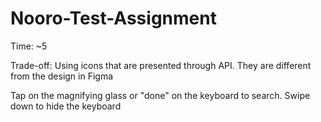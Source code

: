 # Nooro-Test-Assignment

Time: ~5

Trade-off: Using icons that are presented through API. They are different from the design in Figma 

Tap on the magnifying glass or "done" on the keyboard to search. Swipe down to hide the keyboard 

